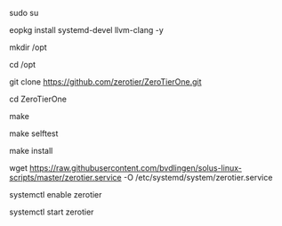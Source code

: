 sudo su

eopkg install systemd-devel llvm-clang -y

mkdir /opt

cd /opt 

git clone https://github.com/zerotier/ZeroTierOne.git

cd ZeroTierOne

make

make selftest

make install

wget https://raw.githubusercontent.com/bvdlingen/solus-linux-scripts/master/zerotier.service -O /etc/systemd/system/zerotier.service

systemctl enable zerotier

systemctl start zerotier
